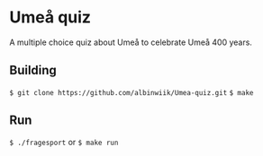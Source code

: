 # Umeå quiz
A multiple choice quiz about Umeå to celebrate Umeå 400 years.

## Building

`$ git clone https://github.com/albinwiik/Umea-quiz.git`
`$ make`

## Run

`$ ./fragesport`
or
`$ make run`
